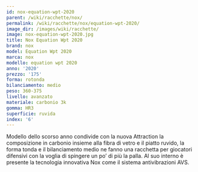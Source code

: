 ```yaml
---
id: nox-equation-wpt-2020
parent: /wiki/racchette/nox/
permalink: /wiki/racchette/nox/equation-wpt-2020/
image_dir: /images/wiki/racchette/
image: nox-equation-wpt-2020.jpg
title: Nox Equation Wpt 2020
brand: nox
model: Equation Wpt 2020
marca: nox
modello: equation wpt 2020
anno: '2020'
prezzo: '175'
forma: rotonda
bilanciamento: medio
peso: 360-375
livello: avanzato
materiale: carbonio 3k
gomma: HR3
superficie: ruvida
index: '6'
---
```

Modello dello scorso anno condivide con la nuova Attraction la composizione in carbonio insieme alla fibra di vetro e il piatto ruvido, la forma tonda e il bilanciamento medio ne fanno una racchetta per giocatori difensivi con la voglia di spingere un po’ di più la palla. Al suo interno è presente la tecnologia innovativa Nox come il sistema antivibrazioni AVS.